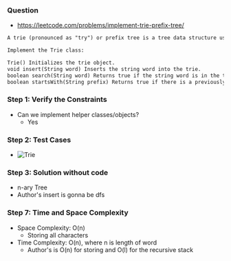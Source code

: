 ### Question

* https://leetcode.com/problems/implement-trie-prefix-tree/
```txt
A trie (pronounced as "try") or prefix tree is a tree data structure used to efficiently store and retrieve keys in a dataset of strings. There are various applications of this data structure, such as autocomplete and spellchecker.

Implement the Trie class:

Trie() Initializes the trie object.
void insert(String word) Inserts the string word into the trie.
boolean search(String word) Returns true if the string word is in the trie (i.e., was inserted before), and false otherwise.
boolean startsWith(String prefix) Returns true if there is a previously inserted string word that has the prefix prefix, and false otherwise.
```

### Step 1: Verify the Constraints

* Can we implement helper classes/objects?
  * Yes

### Step 2: Test Cases

*  ![Trie](../../../img/trie.png)

### Step 3: Solution without code

* n-ary Tree
* Author's insert is gonna be dfs

### Step 7: Time and Space Complexity

* Space Complexity: O(n)
  * Storing all characters
* Time Complexity: O(n), where n is length of word
  * Author's is O(n) for storing and O(l) for the recursive stack